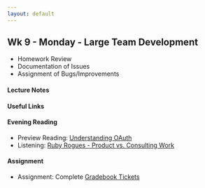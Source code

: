 ```yaml
---
layout: default
---
```


## Wk 9 - Monday - Large Team Development

* Homework Review
* Documentation of Issues
* Assignment of Bugs/Improvements

#### Lecture Notes

#### Useful Links

#### Evening Reading

* Preview Reading: [Understanding OAuth](http://lifehacker.com/5918086/understanding-oauth-what-happens-when-you-log-into-a-site-with-google-twitter-or-facebook)
* Listening: [Ruby Rogues - Product vs. Consulting Work](https://devchat.tv/ruby-rogues/121-rr-consulting-vs-product-work-with-adam-keys)

#### Assignment

* Assignment: Complete [Gradebook Tickets](https://github.com/tiyd-rails-2016-01/gradebook_tickets)
